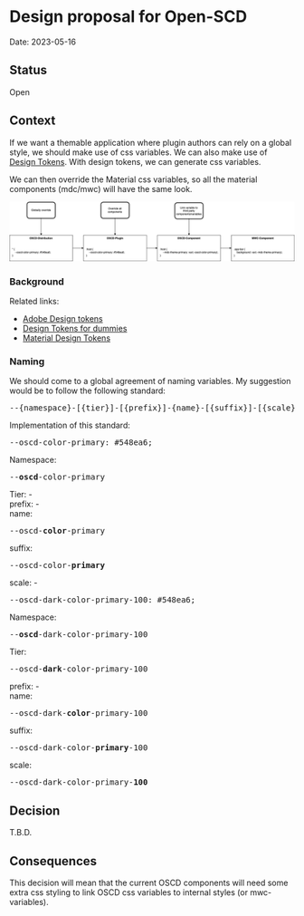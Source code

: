 # Design proposal for Open-SCD

Date: 2023-05-16

## Status

Open

## Context
If we want a themable application where plugin authors can rely on a global style, we should make use of css variables. We can also make use of [Design Tokens](https://spectrum.adobe.com/page/design-tokens/).
With design tokens, we can generate css variables.

We can then override the Material css variables, so all the material components (mdc/mwc) will have the same look.

![Proposal](./theming-proposal.png)

### Background
Related links:
- [Adobe Design tokens](https://spectrum.adobe.com/page/design-tokens/)
- [Design Tokens for dummies](https://uxdesign.cc/design-tokens-for-dummies-8acebf010d71)
- [Material Design Tokens](https://m3.material.io/foundations/design-tokens)

### Naming
We should come to a global agreement of naming variables.
My suggestion would be to follow the following standard:

<pre>--{namespace}-[{tier}]-[{prefix}]-{name}-[{suffix}]-[{scale}]</pre>

Implementation of this standard:

<pre>--oscd-color-primary: #548ea6;</pre>

Namespace: <pre>--<b>oscd</b>-color-primary</pre>
Tier: -<br/>
prefix: -<br/>
name: <pre>--oscd-<b>color</b>-primary</pre>
suffix: <pre>--oscd-color-<b>primary</b></pre>
scale: -<br/>

<pre>--oscd-dark-color-primary-100: #548ea6;</pre>

Namespace: <pre>--<b>oscd</b>-dark-color-primary-100</pre>
Tier: <pre>--oscd-<b>dark</b>-color-primary-100</pre>
prefix: -<br/>
name: <pre>--oscd-dark-<b>color</b>-primary-100</pre>
suffix: <pre>--oscd-dark-color-<b>primary</b>-100</pre>
scale: <pre>--oscd-dark-color-primary-<b>100</b></pre>

## Decision

T.B.D.


## Consequences
This decision will mean that the current OSCD components will need some extra 
css styling to link OSCD css variables to internal styles (or mwc-variables).
